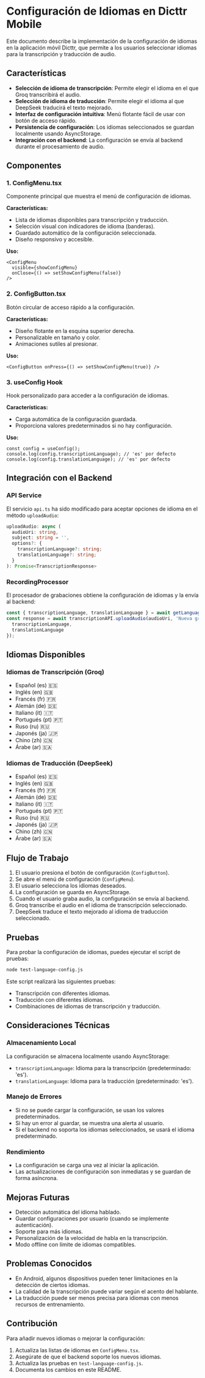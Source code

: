 # Configuración de Idiomas en Dicttr Mobile

Este documento describe la implementación de la configuración de idiomas en la aplicación móvil Dicttr, que permite a los usuarios seleccionar idiomas para la transcripción y traducción de audio.

## Características

- **Selección de idioma de transcripción**: Permite elegir el idioma en el que Groq transcribirá el audio.
- **Selección de idioma de traducción**: Permite elegir el idioma al que DeepSeek traducirá el texto mejorado.
- **Interfaz de configuración intuitiva**: Menú flotante fácil de usar con botón de acceso rápido.
- **Persistencia de configuración**: Los idiomas seleccionados se guardan localmente usando AsyncStorage.
- **Integración con el backend**: La configuración se envía al backend durante el procesamiento de audio.

## Componentes

### 1. ConfigMenu.tsx
Componente principal que muestra el menú de configuración de idiomas.

**Características:**
- Lista de idiomas disponibles para transcripción y traducción.
- Selección visual con indicadores de idioma (banderas).
- Guardado automático de la configuración seleccionada.
- Diseño responsivo y accesible.

**Uso:**
```tsx
<ConfigMenu
  visible={showConfigMenu}
  onClose={() => setShowConfigMenu(false)}
/>
```

### 2. ConfigButton.tsx
Botón circular de acceso rápido a la configuración.

**Características:**
- Diseño flotante en la esquina superior derecha.
- Personalizable en tamaño y color.
- Animaciones sutiles al presionar.

**Uso:**
```tsx
<ConfigButton onPress={() => setShowConfigMenu(true)} />
```

### 3. useConfig Hook
Hook personalizado para acceder a la configuración de idiomas.

**Características:**
- Carga automática de la configuración guardada.
- Proporciona valores predeterminados si no hay configuración.

**Uso:**
```tsx
const config = useConfig();
console.log(config.transcriptionLanguage); // 'es' por defecto
console.log(config.translationLanguage); // 'es' por defecto
```

## Integración con el Backend

### API Service
El servicio `api.ts` ha sido modificado para aceptar opciones de idioma en el método `uploadAudio`:

```typescript
uploadAudio: async (
  audioUri: string, 
  subject: string = '', 
  options?: {
    transcriptionLanguage?: string;
    translationLanguage?: string;
  }
): Promise<TranscriptionResponse>
```

### RecordingProcessor
El procesador de grabaciones obtiene la configuración de idiomas y la envía al backend:

```typescript
const { transcriptionLanguage, translationLanguage } = await getLanguageConfig();
const response = await transcriptionAPI.uploadAudio(audioUri, 'Nueva grabación', {
  transcriptionLanguage,
  translationLanguage
});
```

## Idiomas Disponibles

### Idiomas de Transcripción (Groq)
- Español (es) 🇪🇸
- Inglés (en) 🇬🇧
- Francés (fr) 🇫🇷
- Alemán (de) 🇩🇪
- Italiano (it) 🇮🇹
- Portugués (pt) 🇵🇹
- Ruso (ru) 🇷🇺
- Japonés (ja) 🇯🇵
- Chino (zh) 🇨🇳
- Árabe (ar) 🇸🇦

### Idiomas de Traducción (DeepSeek)
- Español (es) 🇪🇸
- Inglés (en) 🇬🇧
- Francés (fr) 🇫🇷
- Alemán (de) 🇩🇪
- Italiano (it) 🇮🇹
- Portugués (pt) 🇵🇹
- Ruso (ru) 🇷🇺
- Japonés (ja) 🇯🇵
- Chino (zh) 🇨🇳
- Árabe (ar) 🇸🇦

## Flujo de Trabajo

1. El usuario presiona el botón de configuración (`ConfigButton`).
2. Se abre el menú de configuración (`ConfigMenu`).
3. El usuario selecciona los idiomas deseados.
4. La configuración se guarda en AsyncStorage.
5. Cuando el usuario graba audio, la configuración se envía al backend.
6. Groq transcribe el audio en el idioma de transcripción seleccionado.
7. DeepSeek traduce el texto mejorado al idioma de traducción seleccionado.

## Pruebas

Para probar la configuración de idiomas, puedes ejecutar el script de pruebas:

```bash
node test-language-config.js
```

Este script realizará las siguientes pruebas:
- Transcripción con diferentes idiomas.
- Traducción con diferentes idiomas.
- Combinaciones de idiomas de transcripción y traducción.

## Consideraciones Técnicas

### Almacenamiento Local
La configuración se almacena localmente usando AsyncStorage:
- `transcriptionLanguage`: Idioma para la transcripción (predeterminado: 'es').
- `translationLanguage`: Idioma para la traducción (predeterminado: 'es').

### Manejo de Errores
- Si no se puede cargar la configuración, se usan los valores predeterminados.
- Si hay un error al guardar, se muestra una alerta al usuario.
- Si el backend no soporta los idiomas seleccionados, se usará el idioma predeterminado.

### Rendimiento
- La configuración se carga una vez al iniciar la aplicación.
- Las actualizaciones de configuración son inmediatas y se guardan de forma asíncrona.

## Mejoras Futuras

- Detección automática del idioma hablado.
- Guardar configuraciones por usuario (cuando se implemente autenticación).
- Soporte para más idiomas.
- Personalización de la velocidad de habla en la transcripción.
- Modo offline con límite de idiomas compatibles.

## Problemas Conocidos

- En Android, algunos dispositivos pueden tener limitaciones en la detección de ciertos idiomas.
- La calidad de la transcripción puede variar según el acento del hablante.
- La traducción puede ser menos precisa para idiomas con menos recursos de entrenamiento.

## Contribución

Para añadir nuevos idiomas o mejorar la configuración:

1. Actualiza las listas de idiomas en `ConfigMenu.tsx`.
2. Asegúrate de que el backend soporte los nuevos idiomas.
3. Actualiza las pruebas en `test-language-config.js`.
4. Documenta los cambios en este README.